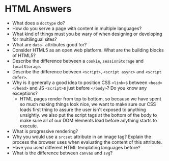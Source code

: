 # HTML Answers


* What does a `doctype` do?
* How do you serve a page with content in multiple languages?
* What kind of things must you be wary of when designing or developing for multilingual sites?
* What are `data-` attributes good for?
* Consider HTML5 as an open web platform. What are the building blocks of HTML5?
* Describe the difference between a `cookie`, `sessionStorage` and `localStorage`.
* Describe the difference between `<script>`, `<script async>` and `<script defer>`.
* Why is it generally a good idea to position CSS `<link>`s between `<head></head>` and JS `<script>`s just before `</body>`? 
Do you know any exceptions?
    - HTML pages render from top to bottom, so because we have spent so much making things look nice, we want to make sure 
    our CSS loads first thing to assure the user isn't exposed to anything unsightly. we also put the script tags at the 
    bottom of the body to make sure all of our DOM elements load before anything starts to execute.
* What is progressive rendering?
* Why you would use a `srcset` attribute in an image tag? Explain the process the browser uses when evaluating the 
content of this attribute.
* Have you used different HTML templating languages before?
* What is the difference between `canvas` and `svg`?

